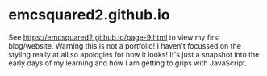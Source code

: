 # emcsquared2.github.io
 
 See https://emcsquared2.github.io/page-9.html to view my first blog/website.  Warning this is not a portfolio! I haven't focussed on the styling really at all so apologies for how it looks!
 It's just a snapshot into the early days of my learning and how I am getting to grips with JavaScript.  
